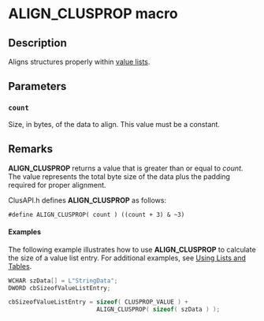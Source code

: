 # ALIGN_CLUSPROP macro

## Description

Aligns structures properly within [value lists](https://learn.microsoft.com/previous-versions/windows/desktop/mscs/value-lists).

## Parameters

### `count`

Size, in bytes, of the data to align. This value must be a constant.

## Remarks

**ALIGN_CLUSPROP** returns a value that is greater than or equal to *count*. The value represents the total byte size of the data plus the padding required for proper alignment.

ClusAPI.h defines **ALIGN_CLUSPROP** as follows:

`#define ALIGN_CLUSPROP( count ) ((count + 3) & ~3)`

#### Examples

The following example illustrates how to use **ALIGN_CLUSPROP** to calculate the size of a value list entry. For additional examples, see [Using Lists and Tables](https://learn.microsoft.com/previous-versions/windows/desktop/mscs/using-lists-and-tables).

```cpp
WCHAR szData[] = L"StringData";
DWORD cbSizeofValueListEntry;

cbSizeofValueListEntry = sizeof( CLUSPROP_VALUE ) +
                         ALIGN_CLUSPROP( sizeof( szData ) );

```